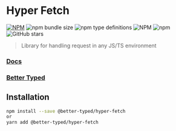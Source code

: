 # Hyper Fetch

[![NPM](https://img.shields.io/npm/v/@better-typed/hyper-fetch.svg)](https://www.npmjs.com/package/@better-typed/hyper-fetch)
![npm bundle size](https://img.shields.io/bundlephobia/minzip/@better-typed/hyper-fetch)
![npm type definitions](https://img.shields.io/npm/types/@better-typed/hyper-fetch)
![NPM](https://img.shields.io/npm/l/@better-typed/hyper-fetch)
![npm](https://img.shields.io/npm/dm/@better-typed/hyper-fetch)
![GitHub stars](https://img.shields.io/github/stars/BetterTyped/hyper-fetch?style=social)

> Library for handling request in any JS/TS environment

### [Docs](https://hyperfetch.bettertyped.com/)

### [Better Typed](https://bettertyped.com/docs/Overview)

## Installation

```bash
npm install --save @better-typed/hyper-fetch
or
yarn add @better-typed/hyper-fetch
```

